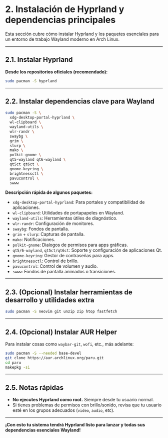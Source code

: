 # 2. Instalación de Hyprland y dependencias principales

Esta sección cubre cómo instalar Hyprland y los paquetes esenciales para un entorno de trabajo Wayland moderno en Arch Linux.

---

## 2.1. Instalar Hyprland

**Desde los repositorios oficiales (recomendado):**
```sh
sudo pacman -S hyprland
```

---

## 2.2. Instalar dependencias clave para Wayland

```sh
sudo pacman -S \
  xdg-desktop-portal-hyprland \
  wl-clipboard \
  wayland-utils \
  wlr-randr \
  swaybg \
  grim \
  slurp \
  mako \
  polkit-gnome \
  qt5-wayland qt6-wayland \
  qt5ct qt6ct \
  gnome-keyring \
  brightnessctl \
  pavucontrol \
  swww
```

**Descripción rápida de algunos paquetes:**

- `xdg-desktop-portal-hyprland`: Para portales y compatibilidad de aplicaciones.
- `wl-clipboard`: Utilidades de portapapeles en Wayland.
- `wayland-utils`: Herramientas útiles de diagnóstico.
- `wlr-randr`: Configuración de monitores.
- `swaybg`: Fondos de pantalla.
- `grim` + `slurp`: Capturas de pantalla.
- `mako`: Notificaciones.
- `polkit-gnome`: Dialogos de permisos para apps gráficas.
- `qt5/6-wayland`, `qt5ct/qt6ct`: Soporte y configuración de aplicaciones Qt.
- `gnome-keyring`: Gestor de contraseñas para apps.
- `brightnessctl`: Control de brillo.
- `pavucontrol`: Control de volumen y audio.
- `swww`: Fondos de pantalla animados o transiciones.

---

## 2.3. (Opcional) Instalar herramientas de desarrollo y utilidades extra

```sh
sudo pacman -S neovim git unzip zip htop fastfetch
```

---

## 2.4. (Opcional) Instalar AUR Helper

Para instalar cosas como `waybar-git`, `wofi`, etc., más adelante:

```sh
sudo pacman -S --needed base-devel
git clone https://aur.archlinux.org/paru.git
cd paru
makepkg -si
```

---

## 2.5. Notas rápidas

- **No ejecutes Hyprland como root.** Siempre desde tu usuario normal.
- Si tienes problemas de permisos con brillo/sonido, revisa que tu usuario esté en los grupos adecuados (`video`, `audio`, etc).

---

**¡Con esto tu sistema tendrá Hyprland listo para lanzar y todas sus dependencias esenciales Wayland!**


